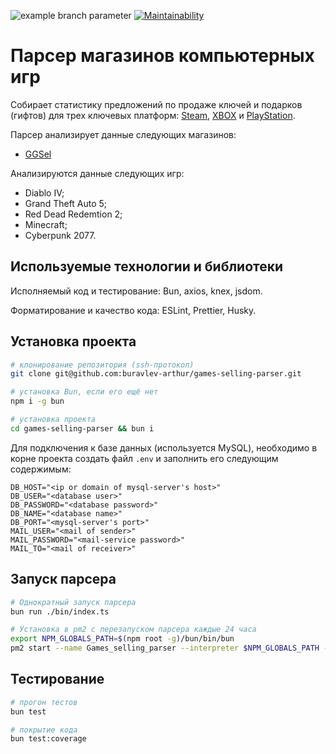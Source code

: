 ![example branch parameter](https://github.com/buravlev-arthur/games-selling-parser/actions/workflows/linting-and-testing.yml/badge.svg?branch=main)
[![Maintainability](https://api.codeclimate.com/v1/badges/e1e9fac7429fe32945dc/maintainability)](https://codeclimate.com/github/buravlev-arthur/games-selling-parser/maintainability)

# Парсер магазинов компьютерных игр

Собирает статистику предложений по продаже ключей и подарков (гифтов) для трех ключевых платформ: [Steam](https://store.steampowered.com/), [XBOX](https://www.xbox.com/) и [PlayStation](https://www.playstation.com/).

Парсер анализирует данные следующих магазинов:

- [GGSel](https://ggsel.net/)

Анализируются данные следующих игр:

- Diablo IV;
- Grand Theft Auto 5;
- Red Dead Redemtion 2;
- Minecraft;
- Cyberpunk 2077.

## Используемые технологии и библиотеки

Исполняемый код и тестирование: Bun, axios, knex, jsdom.

Форматирование и качество кода: ESLint, Prettier, Husky.

## Установка проекта

```bash
# клонирование репозитория (ssh-протокол)
git clone git@github.com:buravlev-arthur/games-selling-parser.git

# установка Bun, если его ещё нет
npm i -g bun

# установка проекта
cd games-selling-parser && bun i
```

Для подключения к базе данных (используется MySQL), необходимо в корне проекта создать файл `.env` и заполнить его следующим содержимым:

```text
DB_HOST="<ip or domain of mysql-server's host>"
DB_USER="<database user>"
DB_PASSWORD="<database password>"
DB_NAME="<database name>"
DB_PORT="<mysql-server's port>"
MAIL_USER="<mail of sender>"
MAIL_PASSWORD="<mail-service password>"
MAIL_TO="<mail of receiver>"
```

## Запуск парсера

```bash
# Однократный запуск парсера
bun run ./bin/index.ts

# Установка в pm2 с перезапуском парсера каждые 24 часа
export NPM_GLOBALS_PATH=$(npm root -g)/bun/bin/bun
pm2 start --name Games_selling_parser --interpreter $NPM_GLOBALS_PATH --restart-delay=86400000 ./bin/index.ts
```

## Тестирование

```bash
# прогон тестов
bun test

# покрытие кода
bun test:coverage
```
